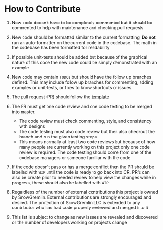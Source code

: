 # How to Contribute

1. New code doesn't have to be completely commented but it should be
   commented to help with maintenance and checking pull requests

2. New code should be formatted similar to the current formatting.
   **Do not** run an auto-formatter on the current code in the codebase.
   The math in the codebase has been formatted for readability

3. If possible unit-tests should be added but because of the graphical
   nature of this code the new code could be simply demonstrated with an example

4. New code may contain `TODO`s but should have the follow up branches
   defined. This may include follow up branches for commenting,
   adding examples or unit-tests, or fixes to know shortcuts or issues.

5. The pull request (PR) should follow the [template](/PULL_REQUEST_TEMPLATE)

6. The PR must get one code review and one code testing to be merged into master.
   - The code review must check commenting, style, and consistency with designs
   - The code testing must also code review but then also checkout
     the branch and run the given testing steps
   - This means normally at least two code reviews but because of how many
     people are currently working on this project only one code review is required.
     The code testing should come from one of the codebase managers
     or someone familiar with the code

7. If the code doesn't pass or has a merge conflict then the PR
   should be labelled with `WIP` until the code is ready to go back into CR.
   PR's can also be create prior to needed review to help view the changes while
   in progress, these should also be labelled with `WIP`

8. Regardless of the number of external contributions this project is owned by
   SnowGremlin. External contributions are strongly encouraged and desired.
   The protection of SnowGremlin LLC is extended to any contributor who has
   had code properly reviewed and merged into it

9. This list is subject to change as new issues are revealed and discovered
   or the number of developers working on projects change
